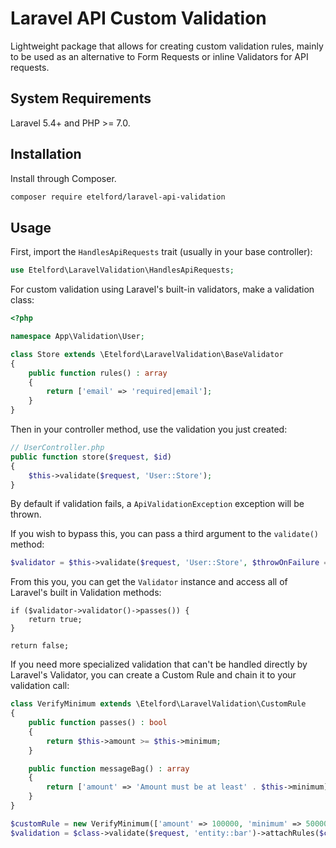 # Laravel API Custom Validation

Lightweight package that allows for creating custom validation rules, mainly
to be used as an alternative to Form Requests or inline Validators for API
requests.

## System Requirements

Laravel 5.4+ and PHP >= 7.0.

## Installation

Install through Composer.

```bash
composer require etelford/laravel-api-validation
```

## Usage

First, import the `HandlesApiRequests` trait (usually in your base controller):

```php
use Etelford\LaravelValidation\HandlesApiRequests;
```

For custom validation using Laravel's built-in validators, make a validation
class:

```php
<?php

namespace App\Validation\User;

class Store extends \Etelford\LaravelValidation\BaseValidator
{
    public function rules() : array
    {
        return ['email' => 'required|email'];
    }
}
```

Then in your controller method, use the validation you just created:

```php
// UserController.php
public function store($request, $id)
{
    $this->validate($request, 'User::Store');
}
```

By default if validation fails, a `ApiValidationException` exception will be thrown.

If you wish to bypass this, you can pass a third argument to the `validate()` method:

```php
$validator = $this->validate($request, 'User::Store', $throwOnFailure = false);
```

From this you, you can get the `Validator` instance and access all of Laravel's built in Validation methods:

```
if ($validator->validator()->passes()) {
    return true;
}

return false;
```

If you need more specialized validation that can't be handled directly by
Laravel's Validator, you can create a Custom Rule and chain it to your validation call:

```php
class VerifyMinimum extends \Etelford\LaravelValidation\CustomRule
{
    public function passes() : bool
    {
        return $this->amount >= $this->minimum;
    }

    public function messageBag() : array
    {
        return ['amount' => 'Amount must be at least' . $this->minimum];
    }
}

$customRule = new VerifyMinimum(['amount' => 100000, 'minimum' => 50000]);
$validation = $class->validate($request, 'entity::bar')->attachRules($customRule);
```
